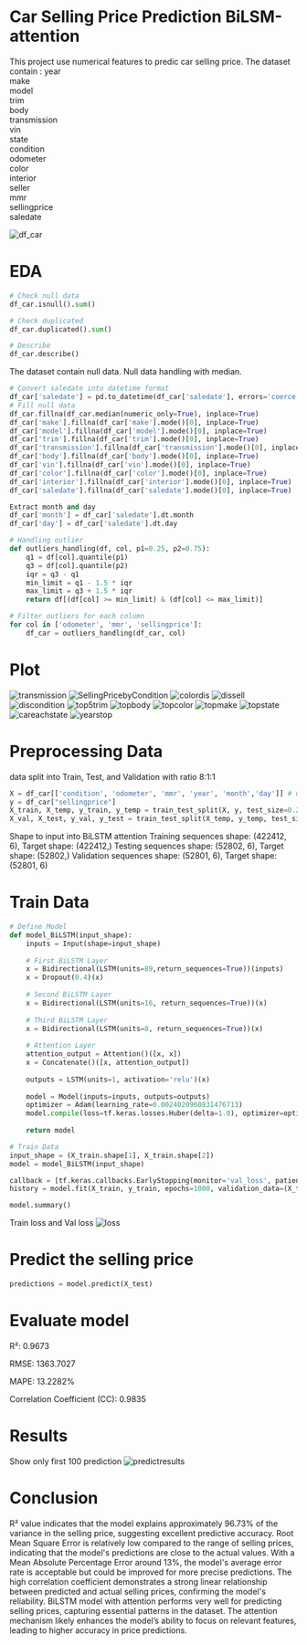 # Car Selling Price Prediction BiLSM-attention
This project use numerical features to predic car selling price. The dataset contain :
year               
make            
model           
trim            
body           
transmission    
vin                
state              
condition       
odometer           
color           
interior         
seller           
mmr               
sellingprice    
saledate

![df_car](image/df_car.png)

# EDA
```python
# Check null data
df_car.isnull().sum()

# Check duplicated
df_car.duplicated().sum()

# Describe
df_car.describe()
```

The dataset contain null data. Null data handling with median.
```python
# Convert saledate into datetime format
df_car['saledate'] = pd.to_datetime(df_car['saledate'], errors='coerce', utc=True)
# Fill null data
df_car.fillna(df_car.median(numeric_only=True), inplace=True)
df_car['make'].fillna(df_car['make'].mode()[0], inplace=True)
df_car['model'].fillna(df_car['model'].mode()[0], inplace=True)
df_car['trim'].fillna(df_car['trim'].mode()[0], inplace=True)
df_car['transmission'].fillna(df_car['transmission'].mode()[0], inplace=True)
df_car['body'].fillna(df_car['body'].mode()[0], inplace=True)
df_car['vin'].fillna(df_car['vin'].mode()[0], inplace=True)
df_car['color'].fillna(df_car['color'].mode()[0], inplace=True)
df_car['interior'].fillna(df_car['interior'].mode()[0], inplace=True)
df_car['saledate'].fillna(df_car['saledate'].mode()[0], inplace=True)
```

```python
Extract month and day
df_car['month'] = df_car['saledate'].dt.month
df_car['day'] = df_car['saledate'].dt.day
```

```python
# Handling outlier
def outliers_handling(df, col, p1=0.25, p2=0.75):
    q1 = df[col].quantile(p1)
    q3 = df[col].quantile(p2)
    iqr = q3 - q1
    min_limit = q1 - 1.5 * iqr
    max_limit = q3 + 1.5 * iqr
    return df[(df[col] >= min_limit) & (df[col] <= max_limit)]

# Filter outliers for each column
for col in ['odometer', 'mmr', 'sellingprice']:
    df_car = outliers_handling(df_car, col)
```

# Plot
![transmission](image/transmission.png)
![SellingPricebyCondition](image/SellingPricebyCondition.png)
![colordis](image/colordis.png)
![dissell](image/dissell.png)
![discondition](image/discondition.png)
![top5trim](image/top5trim.png)
![topbody](image/topbody.png)
![topcolor](image/topcolor.png)
![topmake](image/topmake.png)
![topstate](image/topstate.png)
![careachstate](image/careachstate.png)
![yearstop](image/yearstop.png)


# Preprocessing Data
data split into Train, Test, and Validation with ratio 8:1:1

```python
X = df_car[['condition', 'odometer', 'mmr', 'year', 'month','day']] # use only numerical feature
y = df_car["sellingprice"]
X_train, X_temp, y_train, y_temp = train_test_split(X, y, test_size=0.2, random_state=42)
X_val, X_test, y_val, y_test = train_test_split(X_temp, y_temp, test_size=0.5, random_state=42)
```
Shape to input into BiLSTM attention
Training sequences shape: (422412, 6), Target shape: (422412,)
Testing sequences shape: (52802, 6), Target shape: (52802,)
Validation sequences shape: (52801, 6), Target shape: (52801, 6)

# Train Data
```python
# Define Model
def model_BiLSTM(input_shape):
    inputs = Input(shape=input_shape)
    
    # First BiLSTM Layer
    x = Bidirectional(LSTM(units=89,return_sequences=True))(inputs)
    x = Dropout(0.4)(x)
    
    # Second BiLSTM Layer
    x = Bidirectional(LSTM(units=16, return_sequences=True))(x)
    
    # Third BiLSTM Layer
    x = Bidirectional(LSTM(units=8, return_sequences=True))(x)
    
    # Attention Layer
    attention_output = Attention()([x, x])
    x = Concatenate()([x, attention_output])
    
    outputs = LSTM(units=1, activation='relu')(x)
    
    model = Model(inputs=inputs, outputs=outputs)
    optimizer = Adam(learning_rate=0.0024020960831476713)
    model.compile(loss=tf.keras.losses.Huber(delta=1.0), optimizer=optimizer, metrics=['mse'])
    
    return model

# Train Data
input_shape = (X_train.shape[1], X_train.shape[2])
model = model_BiLSTM(input_shape)

callback = [tf.keras.callbacks.EarlyStopping(monitor='val_loss', patience=5, restore_best_weights=True)]
history = model.fit(X_train, y_train, epochs=1000, validation_data=(X_test, y_test), batch_size=16, callbacks=callback)

model.summary()
```

Train loss and Val loss
![loss](image/loss.png)
# Predict the selling price
```python
predictions = model.predict(X_test)
```

# Evaluate model
R²: 0.9673

RMSE: 1363.7027

MAPE: 13.2282%

Correlation Coefficient (CC): 0.9835

# Results
Show only first 100 prediction
![predictresults](image/predictresults.png)

# Conclusion
R² value indicates that the model explains approximately 96.73% of the variance in the selling price, suggesting excellent predictive accuracy. Root Mean Square Error is relatively low compared to the range of selling prices, indicating that the model's predictions are close to the actual values. With a Mean Absolute Percentage Error around 13%, the model's average error rate is acceptable but could be improved for more precise predictions. The high correlation coefficient demonstrates a strong linear relationship between predicted and actual selling prices, confirming the model's reliability. BiLSTM model with attention performs very well for predicting selling prices, capturing essential patterns in the dataset. The attention mechanism likely enhances the model’s ability to focus on relevant features, leading to higher accuracy in price predictions.


